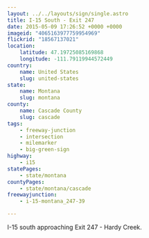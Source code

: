 ```yaml
---
layout: ../../layouts/sign/single.astro
title: I-15 South - Exit 247
date: 2015-05-09 17:26:52 +0000 +0000
imageid: "4065163977759954969"
flickrid: "18567137021"
location:
    latitude: 47.19725085169868
    longitude: -111.79119944572449
country:
    name: United States
    slug: united-states
state:
    name: Montana
    slug: montana
county:
    name: Cascade County
    slug: cascade
tags:
    - freeway-junction
    - intersection
    - milemarker
    - big-green-sign
highway:
    - i15
statePages:
    - state/montana
countyPages:
    - state/montana/cascade
freewayjunction:
    - i-15-montana_247-39

---
```

I-15 south approaching Exit 247 - Hardy Creek.